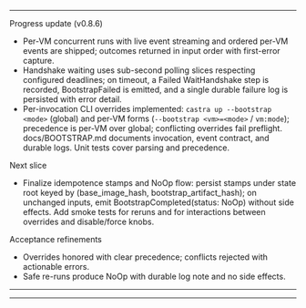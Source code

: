 

---
Progress update (v0.8.6)
- Per-VM concurrent runs with live event streaming and ordered per-VM events are shipped; outcomes returned in input order with first-error capture.
- Handshake waiting uses sub-second polling slices respecting configured deadlines; on timeout, a Failed WaitHandshake step is recorded, BootstrapFailed is emitted, and a single durable failure log is persisted with error detail.
- Per-invocation CLI overrides implemented: `castra up --bootstrap <mode>` (global) and per-VM forms (`--bootstrap <vm>=<mode>` / `vm:mode`); precedence is per-VM over global; conflicting overrides fail preflight. docs/BOOTSTRAP.md documents invocation, event contract, and durable logs. Unit tests cover parsing and precedence.

Next slice
- Finalize idempotence stamps and NoOp flow: persist stamps under state root keyed by (base_image_hash, bootstrap_artifact_hash); on unchanged inputs, emit BootstrapCompleted(status: NoOp) without side effects. Add smoke tests for reruns and for interactions between overrides and disable/force knobs.

Acceptance refinements
- Overrides honored with clear precedence; conflicts rejected with actionable errors.
- Safe re-runs produce NoOp with durable log note and no side effects.
---

---


